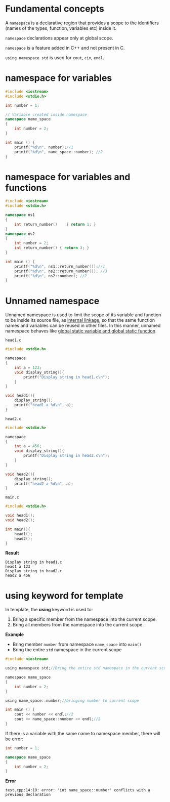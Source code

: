 # Fundamental concepts

A ``namespace`` is a declarative region that provides a scope to the identifiers (names of the types, function, variables etc) inside it.

``namespace`` declarations appear only at global scope.

``namespace`` is a feature added in C++ and not present in C.

``using namespace std`` is used for ``cout``, ``cin``, ``endl``.

# namespace for variables

```cpp
#include <iostream>
#include <stdio.h>

int number = 1;

// Variable created inside namespace
namespace name_space
{
    int number = 2;
}

int main () {
    printf("%d\n", number);//1
    printf("%d\n", name_space::number); //2
}
```

# namespace for variables and functions

```cpp
#include <iostream>
#include <stdio.h>

namespace ns1
{
    int return_number()    { return 1; }
}
namespace ns2 
{
    int number = 2;
    int return_number() { return 3; }
}

int main () {
    printf("%d\n", ns1::return_number());//1
    printf("%d\n", ns2::return_number()); //3
    printf("%d\n", ns2::number); //2
}
```

# Unnamed namespace

Unnamed namespace is used to limit the scope of its variable and function to be inside its source file, as [internal linkage](https://github.com/TranPhucVinh/C/blob/master/Introduction/Linkage.md#internal-linkage), so that the same function names and variables can be reused in other files. In this manner, unnamed namespace behaves like [global static variable and global static function](https://github.com/TranPhucVinh/C/blob/master/Introduction/Keywords/static.md#global-static-variable-and-static-function).

``head1.c``

```c
#include <stdio.h>

namespace
{
    int a = 123;
    void display_string(){
        printf("Display string in head1.c\n");
    }
}

void head1(){
    display_string();
    printf("head1 a %d\n", a);
}
```
``head2.c``
```c
#include <stdio.h>

namespace
{
    int a = 456;
	void display_string(){
		printf("Display string in head2.c\n");
	}
}

void head2(){
	display_string();
	printf("head2 a %d\n", a);
}
```
``main.c``
```c
#include <stdio.h>

void head1();
void head2();

int main(){
	head1();
	head2();
}
```
**Result**
```
Display string in head1.c
head1 a 123
Display string in head2.c
head2 a 456
```
# using keyword for template

In template, the **using** keyword is used to:
1. Bring a specific member from the namespace into the current scope.
2. Bring all members from the namespace into the current scope.

**Example**

* Bring member ``number`` from namespace ``name_space`` into ``main()``
* Bring the entire ``std`` namespace in the current scope

```c
#include <iostream>

using namespace std;//Bring the entire std namespace in the current scope

namespace name_space
{
    int number = 2;
}

using name_space::number;//bringing number to current scope

int main () {
    cout << number << endl;//2
    cout << name_space::number << endl;//2
}
```

If there is a variable with the same name to namespace member, there will be error:

```cpp
int number = 1;

namespace name_space
{
    int number = 2;
}
```

**Error**

```
test.cpp:14:19: error: 'int name_space::number' conflicts with a previous declaration
```

